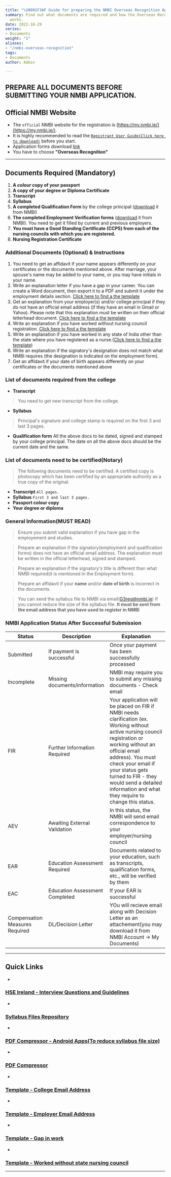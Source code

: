 ```yaml
---
title: "\U0001F3AF Guide for preparing the NMBI Overseas Recognition Application"
summary: Find out what documents are required and how the Overseas Recognition process
  works.
date: 2022-10-29
series:
- Documents
weight: "1"
aliases:
- "/nmbi-overseas-recognition"
tags:
- Documents
author: Admin

---
```

## PREPARE ALL DOCUMENTS BEFORE SUBMITTING YOUR NMBI APPLICATION.

## Official NMBI Website

* The `official` NMBI website for the registration is  [https://my.nmbi.ie/](https://my.nmbi.ie/).
* It is highly recommended to read the [`Registrant User Guide(Click here to download)`](https://www.nmbi.ie/NMBI/media/NMBI/Registrant_User_Guide.pdf?ext=.pdf) before you start.
* Application forms download [link](https://www.nmbi.ie/Registration/Application-Forms)
* You have to choose **"Overseas Recognition"**

***

## Documents Required (Mandatory)

1. **A _colour_ copy of your passport**
2. **A copy of your degree or Diploma Certificate**
3. **Transcript**
4. **Syllabus**
5. **A completed Qualification Form** by the college principal ([download](https://www.nmbi.ie/NMBI/media/NMBI/Qualification-Form.pdf?ext=.pdf) it from NMBI)
6. **The completed Employment Verification forms** ([download](https://www.nmbi.ie/NMBI/media/NMBI/Employment-Form.pdf?ext=.pdf) it from NMBI). You need to get it filled by current and previous employers.
7. **You must have a Good Standing Certificate (CCPS) from each of the nursing councils with which you are registered.**
8. **Nursing Registration Certificate**

### Additional Documents (Optional) & Instructions

1. You need to get an affidavit if your name appears differently on your certificates or the documents mentioned above. After marriage, your spouse's name may be added to your name, or you may have initials in your name.
2. Write an explanation letter if you have a gap in your career. You can create a Word document, then export it to a PDF and submit it under the employment details section. [Click here to find a the template](https://nmbi.netlify.app/posts/nmbi/nmbi-explanation-gap/)
3. Get an explanation from your employer(s) and/or college principal if they do not have an official email address (if they have an email in Gmail or Yahoo). Please note that this explanation must be written on their official letterhead document. [Click here to find a the template](https://nmbi.netlify.app/tags/explanation-email/)
4. Write an explanation if you have worked without nursing council registration. [Click here to find a the template](https://nmbi.netlify.app/posts/nmbi/nmbi-explanation-worked-during-overseas-nc-reg/)
5. Write an explanation if you have worked in any state of India other than the state where you have registered as a nurse.([Click here to find a the template](https://nmbi.netlify.app/posts/nmbi/nmbi-explanation-work-without-nursing-council-reg/))
6. Write an explanation if the signatory's designation does not match what NMBI requires (the designation is indicated on the employment form).
7. Get an affidavit if your date of birth appears differently on your certificates or the documents mentioned above

### List of documents required from the college

* **Transcript**

> You need to get new transcript from the college.

* **Syllabus**

> Principal's signature and college stamp is required on the first 3 and last 3 pages.

* **Qualification form** All the above docs to be dated, signed and stamped by your college principal. The date on all the above docs should be the current date and the same.

### List of documents need to be certified(Notary)

> The following documents need to be certified. A certified copy is photocopy which has been certified by an appropriate authority as a true copy of the original.

* **Transcript**
  `All pages.`
* **Syllabus**
  `First 3 and last 3 pages.`
* **Passport colour copy**
* **Your degree or diploma**

### General Information(MUST READ)

> Ensure you submit valid explanation if you have gap in the employement and studies.

> Prepare an explanation if the signatory(employment and qualification forms) does not have an official email address. The explanation must be written in the official letterhead, signed and stamped.

> Prepare an explanation if the signatory's title is different than what NMBI required(it is mentioned in the Employment form).

> Prepare an affidavit if your **name** and/or **date of birth** is incorrect in the documents.

> You can send the syllabus file to NMBI via email(G3reg@nmbi.ie) If you cannot reduce the size of the syllabus file. **It must be sent from the email address that you have used to register in NMBI**

### NMBI Application Status After Successful Submission

| Status | Description | Explanation |
| --- | --- | --- |
| Submitted | If payment is successful | Once your payment has been successfully processed |
| Incomplete | Missing documents/information | NMBI may require you to submit any missing documents - Check email |
| FIR | Further Information Required | Your application will be placed on FIR if NMBI needs clarification (ex. Working without active nursing council registration or working without an official email address). You must check your email if your status gets turned to FIR - they would send a detailed information and what they require to change this status. |
| AEV | Awaiting External Validation | In this status, the NMBI will send email correspondence to your employer/nursing council |
| EAR | Education Assessment Required | Documents related to your education, such as transcripts, qualification forms, etc., will be verified by them |
| EAC | Education Assessment Completed | If your EAR is successful |
| Compensation Measures Required | DL/Decision Letter | YOu will recieve email along with Decision Letter as an attachement(you may download it from NMBI Account -> My Documents) |

***

## Quick Links

* 

  ### [HSE Ireland - Interview Questions and Guidelines](https://drive.google.com/drive/folders/1RRz2WhMHRJE6w8uke0xy2PC8i3_sbea9?usp=sharing)
* 

  ### [Syllabus Files Repository](https://drive.google.com/drive/folders/16f03fDR0bL1QGvynEzG0mgY0TNy-V6S8?usp=sharing)
* 

  ### [PDF Compressor  - Android Apps(To reduce syllabus file size)](https://play.google.com/store/apps/collection/cluster?clp=ggEQCg5wZGYgY29tcHJlc3Nvcg%3D%3D:S:ANO1ljJr2MM&gsr=ChOCARAKDnBkZiBjb21wcmVzc29y:S:ANO1ljIQAHI)
* 

  ### [PDF Compressor ](https://avepdf.com/hyper-compress-pdf)
* 

  ### [Template - College Email Address](../nmbi-explanation-college-email)
* 

  ### [Template - Employer Email Address](../nmbi-explanation-employer-email)
* 

  ### [Template - Gap in work](../nmbi-explanation-gap)
* 

  ### [Template - Worked without state nursing council](../nmbi-explanation-work-without-nursing-council-reg)

***